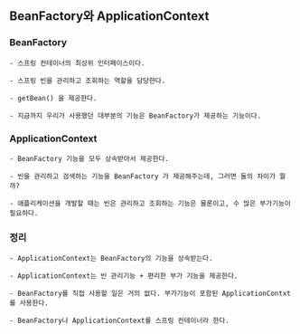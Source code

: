 ## BeanFactory와 ApplicationContext

### BeanFactory

    - 스프링 컨테이너의 최상위 인터페이스이다.

    - 스프링 빈을 관리하고 조회하는 역할을 담당한다.

    - getBean() 을 제공한다.

    - 지금까지 우리가 사용했던 대부분의 기능은 BeanFactory가 제공하는 기능이다.

### ApplicationContext

    - BeanFactory 기능을 모두 상속받아서 제공한다.

    - 빈을 관리하고 검색하는 기능을 BeanFactory 가 제공해주는데, 그러면 둘의 차이가 뭘까?

    - 애플리케이션을 개발할 때는 빈은 관리하고 조회하는 기능은 물론이고, 수 많은 부가기능이 필요하다.

### 정리

    - ApplicationContext는 BeanFactory의 기능을 상속받는다.

    - ApplicationContext는 빈 관리기능 + 편리한 부가 기능을 제공한다.

    - BeanFactory를 직접 사용할 일은 거의 없다. 부가기능이 포함된 ApplicationContxt를 사용한다.

    - BeanFactory나 ApplicationContext를 스프링 컨테이너라 한다.